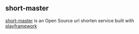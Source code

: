 ## short-master

[short-master](http://short-master.com) is an Open Source url shorten service built with [playframework](https://www.playframework.com/)
